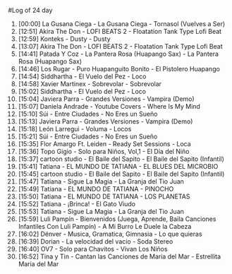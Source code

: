 #Log of 24 day

1. [00:00] La Gusana Ciega - La Gusana Ciega - Tornasol (Vuelves a Ser)
1. [12:51] Akira The Don - LOFI BEATS 2 - Floatation Tank Type Lofi Beat
1. [12:59] Konteks - Dusty - Dusty
1. [13:07] Akira The Don - LOFI BEATS 2 - Floatation Tank Type Lofi Beat
1. [14:41] Patada Y Coz - La Pantera Rosa (Huapango Sax) - La Pantera Rosa (Huapango Sax)
1. [14:46] Los Rugar - Puro Huapanguito Bonito - El Pistolero Huapango
1. [14:54] Siddhartha - El Vuelo del Pez - Loco
1. [14:58] Xavier Martinex - Sobrevolar - Sobrevolar
1. [15:02] Siddhartha - El Vuelo del Pez - Loco
1. [15:04] Javiera Parra - Grandes Versiones - Vampira (Demo)
1. [15:07] Daniela Andrade - Youtube Covers - Where Is My Mind
1. [15:10] Súi - Entre Ciudades - No Eres un Sueño
1. [15:13] Javiera Parra - Grandes Versiones - Vampira (Demo)
1. [15:18] León Larregui - Voluma - Locos
1. [15:21] Súi - Entre Ciudades - No Eres un Sueño
1. [15:35] Flor Amargo Ft. Leiden - Ready Set Sessions - Loca
1. [15:36] Topo Gigio - Solo para Niños, Vol,1 - El Día del Niño
1. [15:37] cartoon studio - El Baile del Sapito - El Baile del Sapito (Infantil)
1. [15:41] Tatiana - EL MUNDO DE TATIANA - EL BLUES DEL MICROBIO
1. [15:45] cartoon studio - El Baile del Sapito - El Baile del Sapito (Infantil)
1. [15:47] Tatiana - Sigue La Magia - La Granja del Tio Juan
1. [15:49] Tatiana - EL MUNDO DE TATIANA - PINOCHO
1. [15:50] Tatiana - EL MUNDO DE TATIANA - LOS PLANETAS
1. [15:52] Tatiana - ¡Brinca! - El Gato Viudo
1. [15:53] Tatiana - Sigue La Magia - La Granja del Tio Juan
1. [15:59] Luli Pampín - Bienvenidos (Juega, Aprende, Baila Canciones Infantiles Con Luli Pampín) - A Mi Burro Le Duele la Cabeza
1. [16:02] Dënver - Musica, Gramatica, Gimnasia - Lo que quieras
1. [16:39] Dorian - La velocidad del vacío - Soda Stereo
1. [16:40] OV7 - Solo para Chavitos - Vivan Los Niños
1. [16:52] Tina y Tin - Cantan las Canciones de Maria del Mar - Estrellita Maria del Mar
